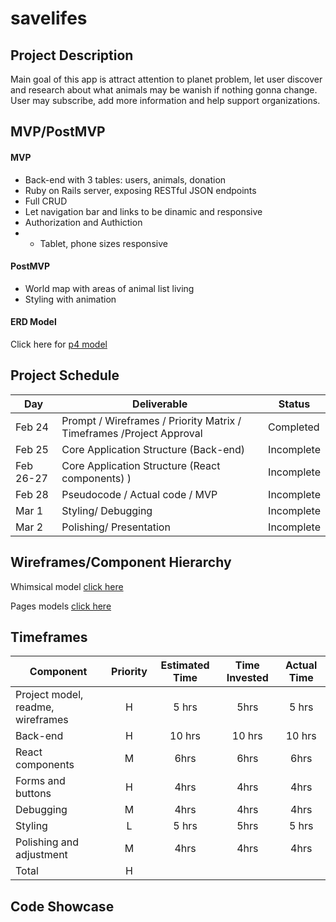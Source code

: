 # savelifes

## Project Description

Main goal of this app is attract attention to planet problem, let user discover and research about what animals may be wanish if nothing gonna change. User may subscribe, add more information and help support organizations.

## MVP/PostMVP

#### MVP

- Back-end with 3 tables: users, animals, donation
- Ruby on Rails server, exposing RESTful JSON endpoints
- Full CRUD
- Let navigation bar and links to be dinamic and responsive
- Authorization and Authiction
- - Tablet, phone sizes responsive

#### PostMVP

- World map with areas of animal list living
- Styling with animation

#### ERD Model

Click here for [p4 model](https://drive.google.com/file/d/1kotOzi4hppFU1tbfWO-c6ixu1sUDVQEJ/view?usp=sharing)


## Project Schedule

| Day       | Deliverable                                                          | Status     |
| --------- | -------------------------------------------------------------------- | ---------- |
| Feb 24    | Prompt / Wireframes / Priority Matrix / Timeframes /Project Approval | Completed  |
| Feb 25    | Core Application Structure (Back-end)                                | Incomplete |
| Feb 26-27 | Core Application Structure (React components) )                      | Incomplete |
| Feb 28    | Pseudocode / Actual code / MVP                                       | Incomplete |
| Mar 1     | Styling/ Debugging                                                   | Incomplete |
| Mar 2     | Polishing/ Presentation                                              | Incomplete |

## Wireframes/Component Hierarchy

Whimsical model [click here](https://whimsical.com/app-RHArdsX5bErxT7jQJ2tyXJ)

Pages models [click here](https://whimsical.com/p4-EyvsmUdn2ofMM93WEcoien)

## Timeframes

| Component                         | Priority | Estimated Time | Time Invested | Actual Time |
| --------------------------------- | :------: | :------------: | :-----------: | :---------: |
| Project model, readme, wireframes |    H     |     5 hrs      |     5hrs      |    5 hrs    |
| Back-end                          |    H     |     10 hrs     |    10 hrs     |   10 hrs    |
| React components                  |    M     |      6hrs      |     6hrs      |    6hrs     |
| Forms and buttons                 |    H     |      4hrs      |     4hrs      |    4hrs     |
| Debugging                         |    M     |      4hrs      |     4hrs      |    4hrs     |
| Styling                           |    L     |     5 hrs      |     5hrs      |    5 hrs    |
| Polishing and adjustment          |    M     |      4hrs      |     4hrs      |    4hrs     |
| Total                             |    H     |                |               |             |

## Code Showcase
